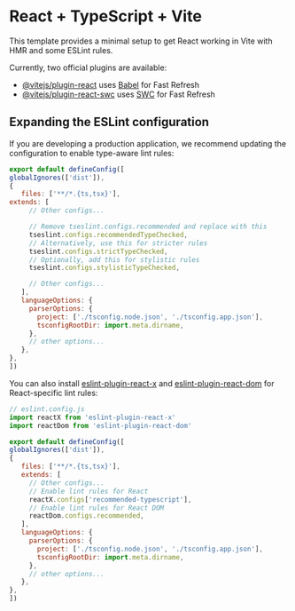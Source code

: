 # React + TypeScript + Vite

This template provides a minimal setup to get React working in Vite with HMR and some ESLint rules.

Currently, two official plugins are available:

- [@vitejs/plugin-react](https://github.com/vitejs/vite-plugin-react/blob/main/packages/plugin-react) uses [Babel](https://babeljs.io/) for Fast Refresh
- [@vitejs/plugin-react-swc](https://github.com/vitejs/vite-plugin-react/blob/main/packages/plugin-react-swc) uses [SWC](https://swc.rs/) for Fast Refresh

## Expanding the ESLint configuration

If you are developing a production application, we recommend updating the configuration to enable type-aware lint rules:

```js
export default defineConfig([
globalIgnores(['dist']),
{
   files: ['**/*.{ts,tsx}'],
extends: [
     // Other configs...

     // Remove tseslint.configs.recommended and replace with this
     tseslint.configs.recommendedTypeChecked,
     // Alternatively, use this for stricter rules
     tseslint.configs.strictTypeChecked,
     // Optionally, add this for stylistic rules
     tseslint.configs.stylisticTypeChecked,

     // Other configs...
   ],
   languageOptions: {
     parserOptions: {
       project: ['./tsconfig.node.json', './tsconfig.app.json'],
       tsconfigRootDir: import.meta.dirname,
     },
     // other options...
   },
},
])
```

You can also install [eslint-plugin-react-x](https://github.com/Rel1cx/eslint-react/tree/main/packages/plugins/eslint-plugin-react-x) and [eslint-plugin-react-dom](https://github.com/Rel1cx/eslint-react/tree/main/packages/plugins/eslint-plugin-react-dom) for React-specific lint rules:

```js
// eslint.config.js
import reactX from 'eslint-plugin-react-x'
import reactDom from 'eslint-plugin-react-dom'

export default defineConfig([
globalIgnores(['dist']),
{
   files: ['**/*.{ts,tsx}'],
   extends: [
     // Other configs...
     // Enable lint rules for React
     reactX.configs['recommended-typescript'],
     // Enable lint rules for React DOM
     reactDom.configs.recommended,
   ],
   languageOptions: {
     parserOptions: {
       project: ['./tsconfig.node.json', './tsconfig.app.json'],
       tsconfigRootDir: import.meta.dirname,
     },
     // other options...
   },
},
])
```